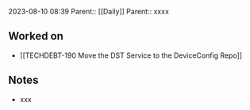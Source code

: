 2023-08-10 08:39
Parent:: [[Daily]] 
Parent:: xxxx





## Worked on

- [[TECHDEBT-190 Move the DST Service to the DeviceConfig Repo]]

## Notes

- xxx





